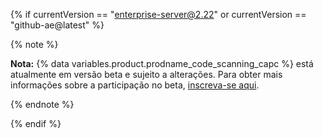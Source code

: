 {% if currentVersion == "enterprise-server@2.22" or currentVersion == "github-ae@latest" %}

{% note %}

**Nota:** {% data variables.product.prodname_code_scanning_capc %} está atualmente em versão beta e sujeito a alterações. Para obter mais informações sobre a participação no beta, [inscreva-se aqui](https://resources.github.com/beta-signup/).

{% endnote %}

{% endif %}
